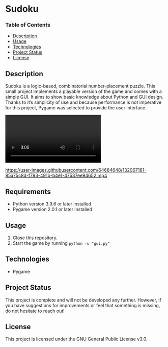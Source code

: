 # Sudoku

### Table of Contents

- [Description](#description)
- [Usage](#usage)
- [Technologies](#technologies)
- [Project Status](#project-status)
- [License](#license)

## Description

Sudoku is a logic-based, combinatorial number-placement puzzle.
This small project implements a playable version of the game and comes with a simple GUI.
It aims to show basic knowledge about Python and GUI design.
Thanks to it’s simplicity of use and because performance is not imperative for this project,
Pygame was selected to provide the user interface.

![mp4](https://user-images.githubusercontent.com/64684648/132067181-85a75c8d-f793-491b-b4e1-47537ee94652.mp4)

https://user-images.githubusercontent.com/64684648/132067181-85a75c8d-f793-491b-b4e1-47537ee94652.mp4
## Requirements

- Python version 3.9.6 or later installed
- Pygame version 2.0.1 or later installed
## Usage

1. Close this repository.
2. Start the game by running ```python -u "gui.py"```
## Technologies

- Pygame

## Project Status

This project is complete and will not be developed any further.
However, if you have suggestions for improvements or feel that something is missing, do not hesitate to reach out!

## License

This project is licensed under the GNU General Public License v3.0.